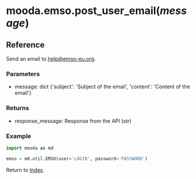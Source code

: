 # mooda.emso.post_user_email(*message*)

## Reference

Send an email to help@emso-eu.org.

### Parameters

* message: dict
    {'subject': 'Subject of the email',
     'content': 'Content of the email'}

### Returns

* response_message: Response from the API (str)

### Example

```python
import mooda as md

emso = md.util.EMSO(user='LOGIN', password='PASSWORD')


```

Return to [Index](../../index_api_reference.md).
